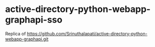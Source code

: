 # active-directory-python-webapp-graphapi-sso
Replica of https://github.com/Srinuthalapati/active-directory-python-webapp-graphapi.git
